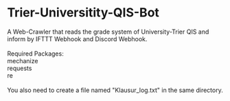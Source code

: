 # Trier-Universitity-QIS-Bot
A Web-Crawler that reads the grade system of University-Trier QIS and inform by IFTTT Webhook and Discord Webhook.<br/>
<br/>
Required Packages:<br/>
mechanize<br/>
requests<br/>
re<br/>
<br/>
You also need to create a file named "Klausur_log.txt" in the same directory. 
